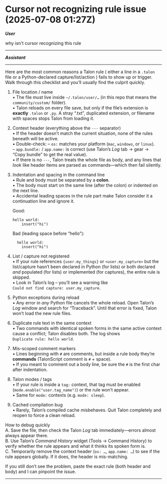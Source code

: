 <!-- Generated by SpecStory -->

# Cursor not recognizing rule issue (2025-07-08 01:27Z)

_**User**_

why isn't cursor recognizing this rule

---

_**Assistant**_



---

Here are the most common reasons a Talon rule ( either a line in a `.talon` file or a Python-declared capture/list/action ) fails to show up or trigger. Walk through this checklist and you’ll usually find the culprit quickly.

1. File location / name  
   • The file must live inside `~/.talon/user/…` (in this repo that means the `community/custom/` folder).  
   • Talon reloads on every file save, but only if the file’s extension is **exactly** `.talon` or `.py`. A stray “.txt”, duplicated extension, or filename with spaces stops Talon from loading it.

2. Context header (everything above the `---` separator)  
   • If the header doesn’t match the current situation, none of the rules beneath will be active.  
   • Double-check:
     – `os:` matches your platform (`mac`, `windows`, or `linux`).  
     – `app.bundle:` / `app.name:` is correct (use Talon’s *Log* tab → gear → “Copy bundle” to get the real value).  
   • If there is no `---`, Talon treats the whole file as body, and any lines that *look* like header items are parsed as commands—which then fail silently.

3. Indentation and spacing in the command line  
   • Rule and body must be separated by a **colon**.  
   • The body must start on the same line (after the colon) or indented on the next line.  
   • Accidental leading spaces in the rule part make Talon consider it a continuation line and ignore it.

   Good:  
   ```
   hello world:
       insert("hi")
   ```
   Bad (leading space before “hello”):  
   ```
     hello world:
       insert("hi")
   ```

4. List / capture not registered  
   • If your rule references `{user.my_things}` or `<user.my_capture>` but the list/capture hasn’t been declared in Python (for lists) or both declared *and* populated (for lists) or implemented (for captures), the entire rule is skipped.  
   • Look in Talon’s log – you’ll see a warning like  
     `Could not find capture: user.my_capture`.

5. Python exceptions during reload  
   • Any error in *any* Python file cancels the whole reload. Open Talon’s *Log* window and search for “Traceback”. Until that error is fixed, Talon won’t load the new rule files.

6. Duplicate rule text in the same context  
   • Two commands with identical spoken forms in the same active context cause a conflict; Talon disables both. The log shows  
     `Duplicate rule: hello world`.

7. Mis-scoped comment markers  
   • Lines beginning with `#` are comments, but inside a rule body they’re **commands** (TalonScript comment is `#` + space).  
   • If you meant to comment out a body line, be sure the `#` is the first char after indentation.

8. Talon modes / tags  
   • If your rule is inside a `tag:` context, that tag must be enabled (`mode.enable("user.tag_name")`) or the rule won’t appear.  
   • Same for `mode:` contexts (e.g. `mode: sleep`).

9. Cached compilation bug  
   • Rarely, Talon’s compiled cache misbehaves. Quit Talon completely and reopen to force a clean reload.

How to debug quickly  
A. Save the file, then check the Talon *Log* tab immediately—errors almost always appear there.  
B. Use Talon’s *Command History* widget (Tools → Command History) to verify whether the rule appears and what it thinks its spoken form is.  
C. Temporarily remove the context header (`os: …`, `app.name: …`) to see if the rule appears globally. If it does, the header is mis-matching.

If you still don’t see the problem, paste the exact rule (both header and body) and I can pinpoint the issue.

---


